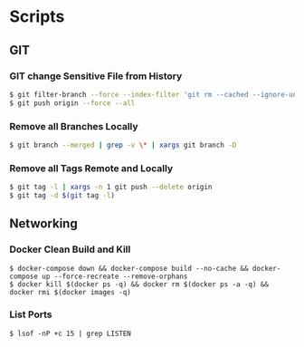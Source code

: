 # Scripts

## GIT

### GIT change Sensitive File from History
````bash
$ git filter-branch --force --index-filter 'git rm --cached --ignore-unmatch bitbucket_ris.pub' --prune-empty --tag-name-filter cat -- --all
$ git push origin --force --all
````

### Remove all Branches Locally
````bash
$ git branch --merged | grep -v \* | xargs git branch -D
````

### Remove all Tags Remote and Locally
````bash
$ git tag -l | xargs -n 1 git push --delete origin
$ git tag -d $(git tag -l)
````

## Networking

### Docker Clean Build and Kill
````
$ docker-compose down && docker-compose build --no-cache && docker-compose up --force-recreate --remove-orphans
$ docker kill $(docker ps -q) && docker rm $(docker ps -a -q) && docker rmi $(docker images -q) 
````

### List Ports

```
$ lsof -nP +c 15 | grep LISTEN
```

